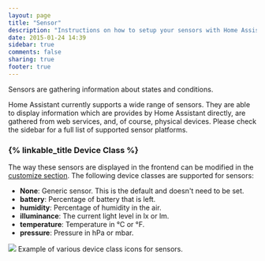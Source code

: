 ```yaml
---
layout: page
title: "Sensor"
description: "Instructions on how to setup your sensors with Home Assistant."
date: 2015-01-24 14:39
sidebar: true
comments: false
sharing: true
footer: true
---
```


Sensors are gathering information about states and conditions.

Home Assistant currently supports a wide range of sensors. They are able to display information which are provides by Home Assistant directly, are gathered from web services, and, of course, physical devices. Please check the sidebar for a full list of supported sensor platforms.

### {% linkable_title Device Class %}

The way these sensors are displayed in the frontend can be modified in the [customize section](/docs/configuration/customizing-devices/). The following device classes are supported for sensors:

- **None**: Generic sensor. This is the default and doesn't need to be set.
- **battery**: Percentage of battery that is left.
- **humidity**: Percentage of humidity in the air.
- **illuminance**: The current light level in lx or lm.
- **temperature**: Temperature in °C or °F.
- **pressure**: Pressure in hPa or mbar.

<p class='img'>
<img src='/images/screenshots/sensor_device_classes_icons.png' />
Example of various device class icons for sensors.
</p>
